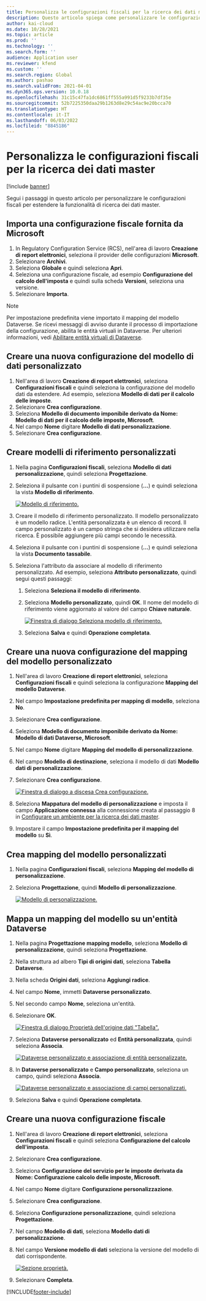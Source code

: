 ```yaml
---
title: Personalizza le configurazioni fiscali per la ricerca dei dati master
description: Questo articolo spiega come personalizzare le configurazioni fiscali per estendere la funzionalità di ricerca dei dati master.
author: kai-cloud
ms.date: 10/28/2021
ms.topic: article
ms.prod: ''
ms.technology: ''
ms.search.form: ''
audience: Application user
ms.reviewer: kfend
ms.custom: ''
ms.search.region: Global
ms.author: pashao
ms.search.validFrom: 2021-04-01
ms.dyn365.ops.version: 10.0.18
ms.openlocfilehash: 31c15c47fa1dc6861ff555a991d5f9233b7df35e
ms.sourcegitcommit: 52b7225350daa29b1263d8e29c54ac9e20bcca70
ms.translationtype: HT
ms.contentlocale: it-IT
ms.lasthandoff: 06/03/2022
ms.locfileid: "8845186"
---
```

# <a name="customize-tax-configurations-for-master-data-lookup"></a>Personalizza le configurazioni fiscali per la ricerca dei dati master

[!include [banner](../includes/banner.md)]

Segui i passaggi in questo articolo per personalizzare le configurazioni fiscali per estendere la funzionalità di ricerca dei dati master.

## <a name="import-a-tax-configuration-provided-by-microsoft"></a>Importa una configurazione fiscale fornita da Microsoft

1. In Regulatory Configuration Service (RCS), nell'area di lavoro **Creazione di report elettronici**, seleziona il provider delle configurazioni **Microsoft**.
2. Selezionare **Archivi**.
3. Seleziona **Globale** e quindi seleziona **Apri**.
4. Seleziona una configurazione fiscale, ad esempio **Configurazione del calcolo dell'imposta** e quindi sulla scheda **Versioni**, seleziona una versione.
5. Selezionare **Importa**.

> [!NOTE]
> Per impostazione predefinita viene importato il mapping del modello Dataverse. Se ricevi messaggi di avviso durante il processo di importazione della configurazione, abilita le entità virtuali in Dataverse. Per ulteriori informazioni, vedi [Abilitare entità virtuali di Dataverse](../../fin-ops-core/dev-itpro/power-platform/enable-virtual-entities.md).

## <a name="create-a-customized-data-model-configuration"></a>Creare una nuova configurazione del modello di dati personalizzato

1. Nell'area di lavoro **Creazione di report elettronici**, seleziona **Configurazioni fiscali** e quindi seleziona la configurazione del modello dati da estendere. Ad esempio, seleziona **Modello di dati per il calcolo delle imposte**.
2. Selezionare **Crea configurazione**.
3. Seleziona **Modello di documento imponibile derivato da Nome: Modello di dati per il calcolo delle imposte, Microsoft**.
4. Nel campo **Nome** digitare **Modello di dati personalizzazione**.
5. Selezionare **Crea configurazione**.

## <a name="create-customized-reference-models"></a>Creare modelli di riferimento personalizzati

1. Nella pagina **Configurazioni fiscali**, seleziona **Modello di dati personalizzazione**, quindi seleziona **Progettazione**.
2. Seleziona il pulsante con i puntini di sospensione (**...**) e quindi seleziona la vista **Modello di riferimento**.

    [![Modello di riferimento.](./media/pic2.png)](./media/pic2.png)

3. Creare il modello di riferimento personalizzato. Il modello personalizzato è un modello radice. L'entità personalizzata è un elenco di record. Il campo personalizzato è un campo stringa che si desidera utilizzare nella ricerca. È possibile aggiungere più campi secondo le necessità.
4. Seleziona il pulsante con i puntini di sospensione (**...**) e quindi seleziona la vista **Documento tassabile**.
5. Seleziona l'attributo da associare al modello di riferimento personalizzato. Ad esempio, seleziona **Attributo personalizzato**, quindi segui questi passaggi:

    1. Seleziona **Seleziona il modello di riferimento**.
    2. Seleziona **Modello personalizzato**, quindi **OK**. Il nome del modello di riferimento viene aggiornato al valore del campo **Chiave naturale**.

        [![Finestra di dialogo Seleziona modello di riferimento.](./media/pic5.png)](./media/pic5.png)

    3. Seleziona **Salva** e quindi **Operazione completata**.

## <a name="create-a-customized-model-mapping-configuration"></a>Creare una nuova configurazione del mapping del modello personalizzato

1. Nell'area di lavoro **Creazione di report elettronici**, seleziona **Configurazioni fiscali** e quindi seleziona la configurazione **Mapping del modello Dataverse**.
2. Nel campo **Impostazione predefinita per mapping di modello**, seleziona **No**.
3. Selezionare **Crea configurazione**.
4. Seleziona **Modello di documento imponibile derivato da Nome: Modello di dati Dataverse, Microsoft**.
5. Nel campo **Nome** digitare **Mapping del modello di personalizzazione**.
6. Nel campo **Modello di destinazione**, seleziona il modello di dati **Modello dati di personalizzazione**.
7. Selezionare **Crea configurazione**.

    [![Finestra di dialogo a discesa Crea configurazione.](./media/pic6.png)](./media/pic6.png)

8. Seleziona **Mappatura del modello di personalizzazione** e imposta il campo **Applicazione connessa** alla connessione creata al passaggio 8 in [Configurare un ambiente per la ricerca dei dati master](tax-service-set-up-environment-master-data-lookup.md).
9. Impostare il campo **Impostazione predefinita per il mapping del modello** su **Sì**.

## <a name="create-customized-model-mappings"></a>Crea mapping del modello personalizzati

1. Nella pagina **Configurazioni fiscali**, seleziona **Mapping del modello di personalizzazione**.
2. Seleziona **Progettazione**, quindi **Modello di personalizzazione**.

    [![Modello di personalizzazione.](./media/pic8.png)](./media/pic8.png)

## <a name="map-a-model-mapping-to-a-dataverse-entity"></a>Mappa un mapping del modello su un'entità Dataverse

1. Nella pagina **Progettazione mapping modello**, seleziona **Modello di personalizzazione**, quindi seleziona **Progettazione**.
2. Nella struttura ad albero **Tipi di origini dati**, seleziona **Tabella Dataverse**.
3. Nella scheda **Origini dati**, seleziona **Aggiungi radice**.
4. Nel campo **Nome**, immetti **Dataverse personalizzato**.
5. Nel secondo campo **Nome**, seleziona un'entità.
6. Selezionare **OK**.

    [![Finestra di dialogo Proprietà dell'origine dati "Tabella".](./media/pic9.png)](./media/pic9.png)

7. Seleziona **Dataverse personalizzato** ed **Entità personalizzata**, quindi seleziona **Associa**.

    [![Dataverse personalizzato e associazione di entità personalizzate.](./media/pic10.png)](./media/pic10.png)

8. In **Dataverse personalizzato** e **Campo personalizzato**, seleziona un campo, quindi seleziona **Associa**.

    [![Dataverse personalizzato e associazione di campi personalizzati.](./media/pic11.png)](./media/pic11.png)

9. Seleziona **Salva** e quindi **Operazione completata**.

## <a name="create-a-customized-tax-configuration"></a>Creare una nuova configurazione fiscale

1. Nell'area di lavoro **Creazione di report elettronici**, seleziona **Configurazioni fiscali** e quindi seleziona **Configurazione del calcolo dell'imposta**.
2. Selezionare **Crea configurazione**.
3. Seleziona **Configurazione del servizio per le imposte derivata da Nome: Configurazione calcolo delle imposte, Microsoft**.
4. Nel campo **Nome** digitare **Configurazione personalizzazione**.
5. Selezionare **Crea configurazione**.
6. Seleziona **Configurazione personalizzazione**, quindi seleziona **Progettazione**.
7. Nel campo **Modello di dati**, seleziona **Modello dati di personalizzazione**.
8. Nel campo **Versione modello di dati** seleziona la versione del modello di dati corrispondente.

    [![Sezione proprietà.](./media/pic13.png)](./media/pic13.png)

9. Selezionare **Completa**.

[!INCLUDE[footer-include](../../includes/footer-banner.md)]
